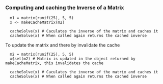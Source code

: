 ### Computing and caching the Inverse of a Matrix

```
  m1 = matrix(runif(25), 5, 5)
  x <- makeCacheMatrix(m2)

  cacheSolve(x) # Caculates the inverse of the matrix and caches it
  cacheSolve(x) # When called again returns the cached inverse
```

To update the matrix and there by invalidate the cache

```
  m2 = matrix(runif(25), 5, 5)
  x$set(m2) # Matrix is updated in the object returned by makeCacheMatrix, this invalidates the cache
  
  cacheSolve(x) # Caculates the inverse of the matrix and caches it
  cacheSolve(x) # When called again returns the cached inverse
```